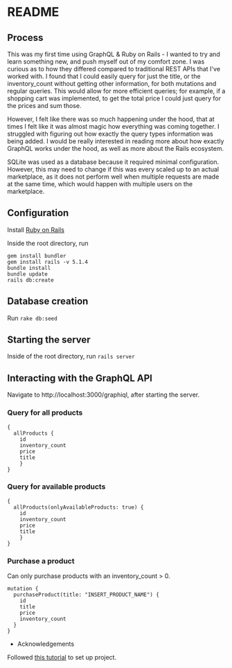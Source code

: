 # README

## Process

This was my first time using GraphQL & Ruby on Rails - I wanted to try and learn something new, and push myself out of my comfort zone. I was curious as to how they differed compared to traditional REST APIs that I've worked with. I found that I could easily query for just the title, or the inventory_count without getting other information, for both mutations and regular queries. This would allow for more efficient queries; for example, if a shopping cart was implemented, to get the total price I could just query for the prices and sum those.

However, I felt like there was so much happening under the hood, that at times I felt like it was almost magic how everything was coming together. I struggled with figuring out how exactly the query types information was being added. I would be really interested in reading more about how exactly GraphQL works under the hood, as well as more about the Rails ecosystem.

SQLite was used as a database because it required minimal configuration. However, this may need to change if this was every scaled up to an actual marketplace, as it does not perform well when multiple requests are made at the same time, which would happen with multiple users on the marketplace.

## Configuration

Install [Ruby on Rails](https://gorails.com/setup/)

Inside the root directory, run

```
gem install bundler
gem install rails -v 5.1.4
bundle install
bundle update
rails db:create
```

## Database creation

Run `rake db:seed`

## Starting the server

Inside of the root directory, run `rails server`

## Interacting with the GraphQL API

Navigate to http://localhost:3000/graphiql, after starting the server.

### Query for all products

```
{
  allProducts {
    id
    inventory_count
    price
    title
	}
}
```

### Query for available products

```
{
  allProducts(onlyAvailableProducts: true) {
    id
    inventory_count
    price
    title
	}
}
```

### Purchase a product

Can only purchase products with an inventory_count > 0.

```
mutation {
  purchaseProduct(title: "INSERT_PRODUCT_NAME") {
    id
    title
    price
    inventory_count
  }
}
```

- Acknowledgements

Followed [this tutorial](https://www.howtographql.com/graphql-ruby/0-introduction/) to set up project.
